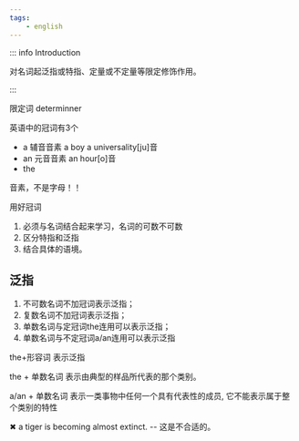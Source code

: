 ```yaml
---
tags:
    - english
---
```


::: info Introduction

对名词起泛指或特指、定量或不定量等限定修饰作用。

:::

限定词 determinner

英语中的冠词有3个

- a 辅音音素  a boy  a universality[ju]音
- an 元音音素  an hour[o]音
- the 

音素，不是字母！！

用好冠词

1. 必须与名词结合起来学习，名词的可数不可数
2. 区分特指和泛指
3. 结合具体的语境。

## 泛指

1. 不可数名词不加冠词表示泛指；
2. 复数名词不加冠词表示泛指；
3. 单数名词与定冠词the连用可以表示泛指；
4. 单数名词与不定冠词a/an连用可以表示泛指


the+形容词  表示泛指


the + 单数名词 表示由典型的样品所代表的那个类别。

a/an + 单数名词 表示一类事物中任何一个具有代表性的成员, 它不能表示属于整个类别的特性

✖  a tiger is becoming almost extinct.  -- 这是不合适的。